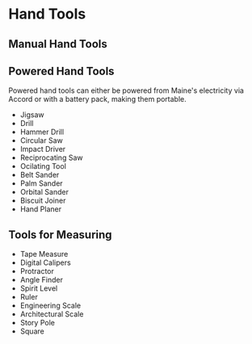 # Hand Tools
## Manual Hand Tools

## Powered Hand Tools
Powered hand tools can either be powered from Maine's electricity via Accord or with a battery pack, making them portable.

- Jigsaw
- Drill
- Hammer Drill 
- Circular Saw
- Impact Driver
- Reciprocating Saw
- Ocilating Tool
- Belt Sander
- Palm Sander
- Orbital Sander
- Biscuit Joiner 
- Hand Planer

## Tools for Measuring
- Tape Measure 
- Digital Calipers 
- Protractor 
- Angle Finder
- Spirit Level 
- Ruler
- Engineering Scale
- Architectural Scale
- Story Pole
- Square 
